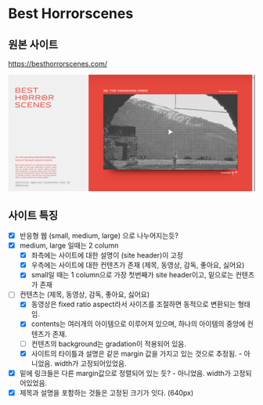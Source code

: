# Best Horrorscenes

## 원본 사이트

https://besthorrorscenes.com/

![](images/2021-01-03-10-09-05.png)

## 사이트 특징

- [x] 반응형 웹 (small, medium, large) 으로 나누어지는듯?
- [x] medium, large 일때는 2 column
  - [x] 좌측에는 사이트에 대한 설명이 (site header)이 고정
  - [x] 우측에는 사이트에 대한 컨텐츠가 존재 (제목, 동영상, 감독, 좋아요, 싫어요)
  - [x] small일 때는 1 column으로 가장 첫번째가 site header이고, 밑으로는 컨텐츠가 존재
- [ ] 컨텐츠는 (제목, 동영상, 감독, 좋아요, 싫어요)
  - [x] 동영상은 fixed ratio aspect라서 사이즈를 조절하면 동적으로 변환되는 형태임.
  - [x] contents는 여러개의 아이템으로 이루어져 있으며, 하나의 아이템의 중앙에 컨텐츠가 존재.
  - [ ] 컨텐츠의 background는 gradation이 적용되어 있음.
  - [x] 사이트의 타이틀과 설명은 같은 margin 값을 가지고 있는 것으로 추정됨. - 아니었음. width가 고정되어있었음.
- [x] 밑에 링크들은 다른 margin값으로 정렬되어 있는 듯? - 아니었음. width가 고정되어있었음.
- [x] 제목과 설명을 포함하는 것들은 고정된 크기가 잇다. (640px)
